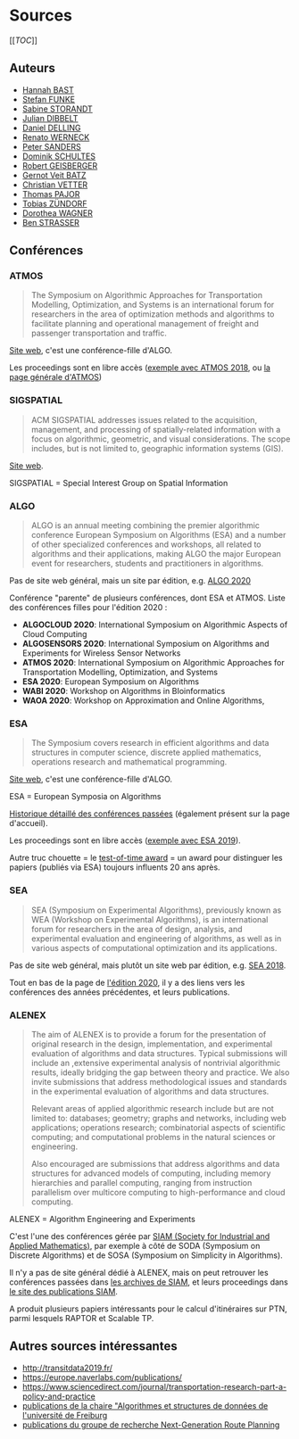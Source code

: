 # Sources

[[_TOC_]]

## Auteurs

- [Hannah BAST](https://www.researchgate.net/profile/Hannah_Bast)
- [Stefan FUNKE](https://www.researchgate.net/scientific-contributions/57010915-Stefan-Funke)
- [Sabine STORANDT](https://www.researchgate.net/profile/Sabine_Storandt)
- [Julian DIBBELT](https://www.researchgate.net/profile/Julian_Dibbelt)
- [Daniel DELLING](https://www.researchgate.net/scientific-contributions/Daniel-Delling-20515954)
- [Renato WERNECK](https://www.researchgate.net/scientific-contributions/69780537-Renato-F-Werneck)
- [Peter SANDERS](https://www.researchgate.net/scientific-contributions/66396921-Peter-Sanders)
- [Dominik SCHULTES](https://www.researchgate.net/scientific-contributions/Dominik-Schultes-13452074)
- [Robert GEISBERGER](https://www.researchgate.net/scientific-contributions/19147783-Robert-Geisberger)
- [Gernot Veit BATZ](https://www.researchgate.net/scientific-contributions/54707125-Gernot-Veit-Batz)
- [Christian VETTER](https://www.researchgate.net/scientific-contributions/Christian-Vetter-69586724)
- [Thomas PAJOR](https://www.researchgate.net/scientific-contributions/20516545-Thomas-Pajor)
- [Tobias ZÜNDORF](https://www.researchgate.net/profile/Tobias_Zuendorf)
- [Dorothea WAGNER](https://www.researchgate.net/profile/Dorothea_Wagner)
- [Ben STRASSER](https://www.researchgate.net/profile/Ben_Strasser)

## Conférences

### ATMOS

> The Symposium on Algorithmic Approaches for Transportation Modelling, Optimization, and Systems is an international forum for researchers in the area of optimization methods and algorithms to facilitate planning and operational management of freight and passenger transportation and traffic. 

[Site web](http://atmos-workshop.org/), c'est une conférence-fille d'ALGO.

Les proceedings sont en libre accès ([exemple avec ATMOS 2018](https://drops.dagstuhl.de/opus/portals/oasics/index.php?semnr=16087), ou [la page générale d'ATMOS](https://dblp.dagstuhl.de/db/conf/atmos/index.html))

### SIGSPATIAL

> ACM SIGSPATIAL addresses issues related to the acquisition, management, and processing of spatially-related information with a focus on algorithmic, geometric, and visual considerations. The scope includes, but is not limited to, geographic information systems (GIS).

[Site web](https://www.sigspatial.org/).

SIGSPATIAL = Special Interest Group on Spatial Information

### ALGO

> ALGO is an annual meeting combining the premier algorithmic conference European Symposium on Algorithms (ESA) and a number of other specialized conferences and workshops, all related to algorithms and their applications, making ALGO the major European event for researchers, students and practitioners in algorithms. 

Pas de site web général, mais un site par édition, e.g. [ALGO 2020](http://algo2020.di.unipi.it/)

Conférence "parente" de plusieurs conférences, dont ESA et ATMOS. Liste des conférences filles pour l'édition 2020 :
- **ALGOCLOUD 2020**: International Symposium on Algorithmic Aspects of Cloud Computing
- **ALGOSENSORS 2020**: International Symposium on Algorithms and Experiments for Wireless Sensor Networks
- **ATMOS 2020**: International Symposium on Algorithmic Approaches for Transportation Modelling, Optimization, and Systems
- **ESA 2020**: European Symposium on Algorithms
- **WABI 2020**: Workshop on Algorithms in BIoinformatics
- **WAOA 2020**: Workshop on Approximation and Online Algorithms,

### ESA

> The Symposium covers research in efficient algorithms and data structures in computer science, discrete applied mathematics, operations research and mathematical programming.

[Site web](http://esa-symposium.org/), c'est une conférence-fille d'ALGO.

ESA = European Symposia on Algorithms

[Historique détaillé des conférences passées](http://esa-symposium.org/symposia.php#esa) (également présent sur la page d'accueil).

Les proceedings sont en libre accès ([exemple avec ESA 2019](https://drops.dagstuhl.de/opus/portals/lipics/index.php?semnr=16123)).

Autre truc chouette = le [test-of-time award](http://esa-symposium.org/test-of-time-award.php) = un award pour distinguer les papiers (publiés via ESA) toujours influents 20 ans après.

### SEA

> SEA (Symposium on Experimental Algorithms), previously known as WEA (Workshop on Experimental Algorithms), is an international forum for researchers in the area of design, analysis, and experimental evaluation and engineering of algorithms, as well as in various aspects of computational optimization and its applications. 

Pas de site web général, mais plutôt un site web par édition, e.g. [SEA 2018](https://cs.gssi.it/sea2018/).

Tout en bas de la page de [l'édition 2020](http://www.sea2020.dmi.unict.it/), il y a des liens vers les conférences des années précédentes, et leurs publications.

### ALENEX

> The aim of ALENEX is to provide a forum for the presentation of original research in the design, implementation, and experimental evaluation of algorithms and data structures. Typical submissions will include an ,extensive experimental analysis of nontrivial algorithmic results, ideally bridging the gap between theory and practice. We also invite submissions that address methodological issues and standards in the experimental evaluation of algorithms and data structures.
> 
> Relevant areas of applied algorithmic research include but are not limited to: databases; geometry; graphs and networks, including web applications; operations research; combinatorial aspects of scientific computing; and computational problems in the natural sciences or engineering.
> 
> Also encouraged are submissions that address algorithms and data structures for advanced models of computing, including memory hierarchies and parallel computing, ranging from instruction parallelism over multicore computing to high-performance and cloud computing.

ALENEX = Algorithm Engineering and Experiments

C'est l'une des conférences gérée par [SIAM (Society for Industrial and Applied Mathematics)](https://www.siam.org/conferences/calendar), par exemple à côté de SODA (Symposium on Discrete Algorithms) et de SOSA (Symposium on Simplicity in Algorithms).

Il n'y a pas de site général dédié à ALENEX, mais on peut retrouver les conférences passées dans [les archives de SIAM](https://archive.siam.org/meetings/archives.php#alg), et leurs proceedings dans [le site des publications SIAM](https://epubs.siam.org/action/showPublications?pubType=proceedings&category=10.1555/category.40105910&expand=10.1555/category.40105910).

A produit plusieurs papiers intéressants pour le calcul d'itinéraires sur PTN, parmi lesquels RAPTOR et Scalable TP.

## Autres sources intéressantes

- http://transitdata2019.fr/
- https://europe.naverlabs.com/publications/
- https://www.sciencedirect.com/journal/transportation-research-part-a-policy-and-practice
- [publications de la chaire "Algorithmes et structures de données de l'université de Freiburg](https://ad.informatik.uni-freiburg.de/publications)
- [publications du groupe de recherche Next-Generation Route Planning](https://ad.informatik.uni-freiburg.de/projects/google-focused-research-award-next-generation-route-planning)
